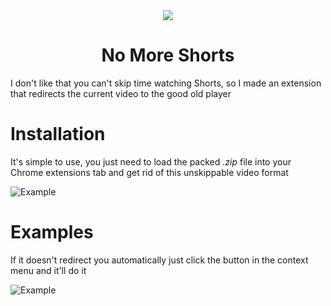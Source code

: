 <center>
  <img src="https://i.imgur.com/j8dXp0U.png"/>
</center>

<center>
  <h1>No More Shorts</h1>
</center>

I don't like that you can't skip time watching Shorts, so I made an extension that redirects the current video to the good old player

# Installation

It's simple to use, you just need to load the packed _.zip_ file into your Chrome extensions tab and get rid of this unskippable video format

![Example](https://i.imgur.com/aDwfX9R.png)

# Examples

If it doesn't redirect you automatically just click the button in the context menu and it'll do it

![Example](https://i.imgur.com/7uSo19W.png)
